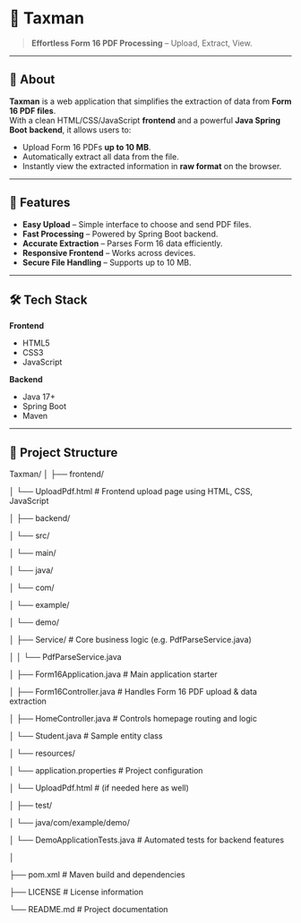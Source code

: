 # 🧾 Taxman

> **Effortless Form 16 PDF Processing** – Upload, Extract, View.

---

## 📌 About

**Taxman** is a web application that simplifies the extraction of data from **Form 16 PDF files**.  
With a clean HTML/CSS/JavaScript **frontend** and a powerful **Java Spring Boot** **backend**, it allows users to:

- Upload Form 16 PDFs **up to 10 MB**.
- Automatically extract all data from the file.
- Instantly view the extracted information in **raw format** on the browser.

---

## 🚀 Features

- **Easy Upload** – Simple interface to choose and send PDF files.
- **Fast Processing** – Powered by Spring Boot backend.
- **Accurate Extraction** – Parses Form 16 data efficiently.
- **Responsive Frontend** – Works across devices.
- **Secure File Handling** – Supports up to 10 MB.

---

## 🛠 Tech Stack

**Frontend**  
- HTML5  
- CSS3  
- JavaScript  

**Backend**  
- Java 17+  
- Spring Boot  
- Maven  

---

## 📂 Project Structure
Taxman/
│
├── frontend/

│ └── UploadPdf.html # Frontend upload page using HTML, CSS, JavaScript

│
├── backend/

│ └── src/

│ └── main/

│ └── java/

│ └── com/

│ └── example/

│ └── demo/

│ ├── Service/ # Core business logic (e.g. PdfParseService.java)

│ │ └── PdfParseService.java

│ ├── Form16Application.java # Main application starter

│ ├── Form16Controller.java # Handles Form 16 PDF upload & data extraction

│ ├── HomeController.java # Controls homepage routing and logic

│ └── Student.java # Sample entity class

│ └── resources/

│ └── application.properties # Project configuration

│ └── UploadPdf.html # (if needed here as well)

│
├── test/

│ └── java/com/example/demo/

│ └── DemoApplicationTests.java # Automated tests for backend features

│

├── pom.xml # Maven build and dependencies

├── LICENSE # License information

└── README.md # Project documentation
